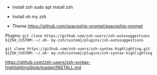 - Install zsh
sudo apt install zsh

- Install oh my zsh

- Theme
https://github.com/spaceship-prompt/spaceship-prompt

Plugins:
``git clone https://github.com/zsh-users/zsh-autosuggestions ${ZSH_CUSTOM:-~/.oh-
my-zsh/custom}/plugins/zsh-autosuggestions``

``git clone https://github.com/zsh-users/zsh-syntax-highlighting.git ${ZSH_CUSTOM:-~/.oh- my-zsh/custom}/plugins/zsh-syntax-highlighting``

https://github.com/zsh-users/zsh-syntax-highlighting/blob/master/INSTALL.md
